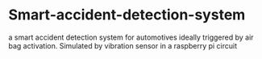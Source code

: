 # Smart-accident-detection-system
a smart accident detection system for automotives ideally triggered by air bag activation. Simulated by vibration sensor in a raspberry pi circuit

